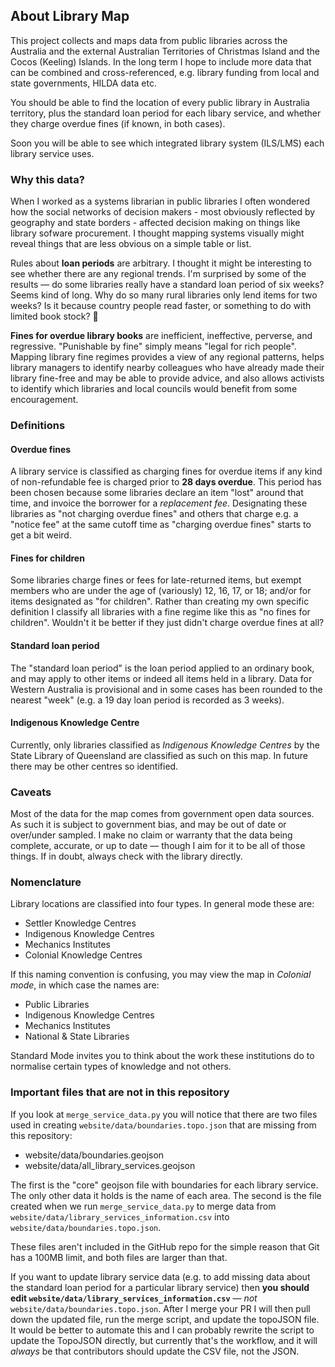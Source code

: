 ## About Library Map

This project collects and maps data from public libraries across the Australia and the external Australian Territories of Christmas Island and the Cocos (Keeling) Islands. In the long term I hope to include more data that can be combined and cross-referenced, e.g. library funding from local and state governments, HILDA data etc.

You should be able to find the location of every public library in Australia territory, plus the standard loan period for each libary service, and whether they charge overdue fines (if known, in both cases).

Soon you will be able to see which integrated library system (ILS/LMS) each library service uses.

### Why this data?

When I worked as a systems librarian in public libraries I often wondered how the social networks of decision makers - most obviously reflected by geography and state borders - affected decision making on things like library sofware procurement. I thought mapping systems visually might reveal things that are less obvious on a simple table or list.

Rules about **loan periods** are arbitrary. I thought it might be interesting to see whether there are any regional trends. I'm surprised by some of the results &mdash; do some libraries really have a standard loan period of six weeks? Seems kind of long. Why do so many rural libraries only lend items for two weeks? Is it because country people read faster, or something to do with limited book stock? 🤔

**Fines for overdue library books** are inefficient, ineffective, perverse, and regressive. "Punishable by fine" simply means "legal for rich people". Mapping library fine regimes provides a view of any regional patterns, helps library managers to identify nearby colleagues who have already made their library fine-free and may be able to provide advice, and also allows activists to identify which libraries and local councils would benefit from some encouragement.

### Definitions

#### Overdue fines

A library service is classified as charging fines for overdue items if any kind of non-refundable fee is charged prior to **28 days overdue**. This period has been chosen because some libraries declare an item "lost" around that time, and invoice the borrower for a *replacement fee*. Designating these libraries as "not charging overdue fines" and others that charge e.g. a "notice fee" at the same cutoff time as "charging overdue fines" starts to get a bit weird.

#### Fines for children

Some libraries charge fines or fees for late-returned items, but exempt members who are under the age of (variously) 12, 16, 17, or 18; and/or for items designated as "for children". Rather than creating my own specific definition I classify all libraries with a fine regime like this as "no fines for children". Wouldn't it be better if they just didn't charge overdue fines at all?

#### Standard loan period

The "standard loan period" is the loan period applied to an ordinary book, and may apply to other items or indeed all items held in a library. Data for Western Australia is provisional and in some cases has been rounded to the nearest "week" (e.g. a 19 day loan period is recorded as 3 weeks).

#### Indigenous Knowledge Centre

Currently, only libraries classified as *Indigenous Knowledge Centres* by the State Library of Queensland are classified as such on this map. In future there may be other centres so identified.

### Caveats

Most of the data for the map comes from government open data sources. As such it is subject to government bias, and may be out of date or over/under sampled. I make no claim or warranty that the data being complete, accurate, or up to date &mdash; though I aim for it to be all of those things. If in doubt, always check with the library directly.

### Nomenclature

Library locations are classified into four types. In general mode these are:

* Settler Knowledge Centres
* Indigenous Knowledge Centres
* Mechanics Institutes
* Colonial Knowledge Centres

If this naming convention is confusing, you may view the map in *Colonial mode*, in which case the names are:

* Public Libraries
* Indigenous Knowledge Centres
* Mechanics Institutes
* National & State Libraries

Standard Mode invites you to think about the work these institutions do to normalise certain types of knowledge and not others.

### Important files that are not in this repository

If you look at `merge_service_data.py` you will notice that there are two files used in creating `website/data/boundaries.topo.json` that are missing from this repository:

* website/data/boundaries.geojson
* website/data/all_library_services.geojson

The first is the "core" geojson file with boundaries for each library service. The only other data it holds is the name of each area. The second is the file created when we run `merge_service_data.py` to merge data from `website/data/library_services_information.csv` into `website/data/boundaries.topo.json`.

These files aren't included in the GitHub repo for the simple reason that Git has a 100MB limit, and both files are larger than that.

If you want to update library service data (e.g. to add missing data about the standard loan period for a particular library service) then **you should edit `website/data/library_services_information.csv`** &mdash; *not* `website/data/boundaries.topo.json`. After I merge your PR I will then pull down the updated file, run the merge script, and update the topoJSON file. It would be better to automate this and I can probably rewrite the script to update the TopoJSON directly, but currently that's the workflow, and it will *always* be that contributors should update the CSV file, not the JSON.